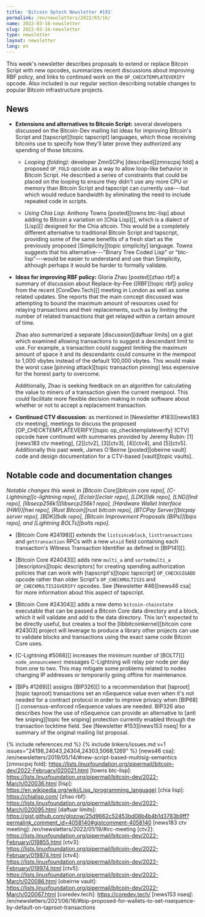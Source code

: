 ```yaml
---
title: 'Bitcoin Optech Newsletter #191'
permalink: /en/newsletters/2022/03/16/
name: 2022-03-16-newsletter
slug: 2022-03-16-newsletter
type: newsletter
layout: newsletter
lang: en
---
```

This week's newsletter describes proposals to extend or replace Bitcoin
Script with new opcodes, summarizes recent discussions about improving
RBF policy, and links to continued work on the `OP_CHECKTEMPLATEVERIFY`
opcode.  Also included is our regular section describing notable changes
to popular Bitcoin infrastructure projects.

## News

- **Extensions and alternatives to Bitcoin Script:** several developers
  discussed on the Bitcoin-Dev mailing list ideas for improving
  Bitcoin's Script and [tapscript][topic tapscript] languages, which
  those receiving bitcoins use to specify how they'll later prove they
  authorized any spending of those bitcoins.

    - *Looping (folding):* developer ZmnSCPxj [described][zmnscpxj fold]
      a proposed `OP_FOLD` opcode as a way to allow loop-like behavior
      in Bitcoin Script.  He described a series of constraints that
      could be placed on the looping to ensure they didn't use any more
      CPU or memory than Bitcoin Script and tapscript can currently
      use---but which would reduce bandwidth by eliminating the need to
      include repeated code in scripts.

    - *Using Chia Lisp:* Anthony Towns [posted][towns btc-lisp] about
      adding to Bitcoin a variation on [Chia Lisp][], which is a dialect
      of [Lisp][] designed for the Chia altcoin.  This
      would be a completely different alternative to traditional Bitcoin
      Script and tapscript, providing some of the same benefits of a
      fresh start as the previously proposed [Simplicity][topic
      simplicity] language.  Towns suggests that his
      alternative---"Binary Tree Coded Lisp" or "btc-lisp"---would be
      easier to understand and use than Simplicity, although perhaps it
      would be harder to formally validate.

- **Ideas for improving RBF policy:** Gloria Zhao [posted][zhao rbf] a
  summary of discussion about Replace-by-Fee ([RBF][topic rbf]) policy
  from the recent [CoreDev.Tech][] meeting in London as well as some
  related updates.  She reports that the main concept discussed was
  attempting to bound the maximum amount of resources used for relaying
  transactions and their replacements, such as by limiting the number of
  related transactions that get relayed within a certain amount of time.

    Zhao also summarized a separate [discussion][daftuar limits] on a
    gist which examined allowing transactions to suggest a descendant
    limit to use.  For example, a transaction could suggest limiting the
    maximum amount of space it and its descendants could consume in the
    mempool to 1,000 vbytes instead of the default 100,000 vbytes.  This
    would make the worst case [pinning attack][topic transaction pinning]
    less expensive for the honest party to overcome.

    Additionally, Zhao is seeking feedback on an algorithm for
    calculating the value to miners of a transaction given the current
    mempool.  This could facilitate more flexible decision making in node
    software about whether or not to accept a replacement transaction.

- **Continued CTV discussion:** as mentioned in [Newsletter
  #183][news183 ctv meeting], meetings to discuss the proposed
  [OP_CHECKTEMPLATEVERIFY][topic op_checktemplateverify] (CTV) opcode
  have continued with summaries provided by Jeremy Rubin: [1][news183
  ctv meeting], [2][ctv2], [3][ctv3], [4][ctv4], and [5][ctv5].
  Additionally this past week, James O'Beirne [posted][obeirne vault]
  code and design documentation for a CTV-based [vault][topic vaults].

## Notable code and documentation changes

*Notable changes this week in [Bitcoin Core][bitcoin core repo],
[C-Lightning][c-lightning repo], [Eclair][eclair repo], [LDK][ldk repo],
[LND][lnd repo], [libsecp256k1][libsecp256k1 repo], [Hardware Wallet
Interface (HWI)][hwi repo], [Rust Bitcoin][rust bitcoin repo], [BTCPay
Server][btcpay server repo], [BDK][bdk repo], [Bitcoin Improvement
Proposals (BIPs)][bips repo], and [Lightning BOLTs][bolts repo].*

- [Bitcoin Core #24198][] extends the `listsinceblock`, `listtransactions`
  and `gettransaction` RPCs with a new `wtxid` field containing each
  transaction's Witness Transaction Identifier as defined in [BIP141][].

- [Bitcoin Core #24043][] adds new `multi_a` and `sortedmulti_a`
  [descriptors][topic descriptors] for creating spending authorization
  policies that can work with [tapscript's][topic tapscript]
  `OP_CHECKSIGADD` opcode rather than older Script's `OP_CHECKMULTISIG`
  and `OP_CHECKMULTISIGVERIFY` opcodes.  See [Newsletter #46][news46
  csa] for more information about this aspect of tapscript.

- [Bitcoin Core #24304][] adds a new demo `bitcoin-chainstate`
  executable that can be passed a Bitcoin Core data directory and a
  block, which it will validate and add to the data directory.  This
  isn't expected to be directly useful, but creates a tool the
  [libbitcoinkernel][bitcoin core #24303] project will leverage to
  produce a library other projects can use to validate blocks and
  transactions using the exact same code Bitcoin Core uses.

- [C-Lightning #5068][] increases the minimum number of [BOLT7][]
  `node_announcement` messages C-Lightning will relay per node per day
  from one to two.  This may mitigate some problems related to nodes changing
  IP addresses or temporarily going offline for maintenance.

- [BIPs #1269][] assigns [BIP326][] to a recommendation that
  [taproot][topic taproot] transactions set an nSequence value even when
  it's not needed for a contract protocol in order to improve privacy
  when [BIP68][] consensus-enforced nSequence values are needed.  BIP326
  also describes how the use of nSequence can provide an alternative to
  [anti fee sniping][topic fee sniping] protection currently enabled
  through the transaction locktime field.  See [Newsletter #153][news153
  nseq] for a summary of the original mailing list proposal.

{% include references.md %}
{% include linkers/issues.md v=1 issues="24198,24043,24304,24303,5068,1269" %}
[news46 csa]: /en/newsletters/2019/05/14/#new-script-based-multisig-semantics
[zmnscpxj fold]: https://lists.linuxfoundation.org/pipermail/bitcoin-dev/2022-February/020021.html
[towns btc-lisp]: https://lists.linuxfoundation.org/pipermail/bitcoin-dev/2022-March/020036.html
[lisp]: https://en.wikipedia.org/wiki/Lisp_(programming_language)
[chia lisp]: https://chialisp.com/
[zhao rbf]: https://lists.linuxfoundation.org/pipermail/bitcoin-dev/2022-March/020095.html
[daftuar limits]: https://gist.github.com/glozow/25d9662c52453bd08b4b4b1d3783b9ff?permalink_comment_id=4058140#gistcomment-4058140
[news183 ctv meeting]: /en/newsletters/2022/01/19/#irc-meeting
[ctv2]: https://lists.linuxfoundation.org/pipermail/bitcoin-dev/2022-February/019855.html
[ctv3]: https://lists.linuxfoundation.org/pipermail/bitcoin-dev/2022-February/019874.html
[ctv4]: https://lists.linuxfoundation.org/pipermail/bitcoin-dev/2022-February/019974.html
[ctv5]: https://lists.linuxfoundation.org/pipermail/bitcoin-dev/2022-March/020086.html
[obeirne vault]: https://lists.linuxfoundation.org/pipermail/bitcoin-dev/2022-March/020067.html
[coredev.tech]: https://coredev.tech/
[news153 nseq]: /en/newsletters/2021/06/16/#bip-proposed-for-wallets-to-set-nsequence-by-default-on-taproot-transactions
